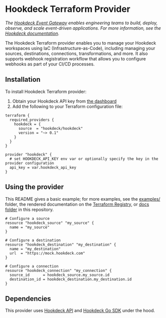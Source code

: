 # Hookdeck Terraform Provider

_The [Hookdeck Event Gateway](https://hookdeck.com) enables engineering teams to build, deploy, observe, and scale event-driven applications. For more information, see the [Hookdeck documentation](https://hookdeck.com/docs)._

The Hookdeck Terraform provider enables you to manage your Hookdeck workspaces using IaC (Infrastructure-as-Code), including managing your sources, destinations, connections, transformations, and more. It also supports webhook registration workflow that allows you to configure webhooks as part of your CI/CD processes.

## Installation

To install Hookdeck Terraform provider:

1. Obtain your Hookdeck API key from [the dashboard](https://dashboard.hookdeck.com/workspace/secrets)
2. Add the following to your Terraform configuration file:

```hcl
terraform {
  required_providers {
    hookdeck = {
      source  = "hookdeck/hookdeck"
      version = "~> 0.1"
    }
  }
}

provider "hookdeck" {
  # set HOOKDECK_API_KEY env var or optionally specify the key in the provider configuration
  api_key = var.hookdeck_api_key
}
```

## Using the provider

This README gives a basic example; for more examples, see the [examples/](examples/) folder, the rendered documentation on the [Terraform Registry](https://registry.terraform.io/providers/hookdeck/hookdeck/latest/docs), or [docs folder](docs/) in this repository.

```hcl
# Configure a source
resource "hookdeck_source" "my_source" {
  name = "my_source"
}

# Configure a destination
resource "hookdeck_destination" "my_destination" {
  name = "my_destination"
  url  = "https://mock.hookdeck.com"
}

# Configure a connection
resource "hookdeck_connection" "my_connection" {
  source_id      = hookdeck_source.my_source.id
  destination_id = hookdeck_destination.my_destination.id
}
```

## Dependencies

This provider uses [Hookdeck API](https://hookdeck.com/api-ref) and [Hookdeck Go SDK](https://github.com/hookdeck/hookdeck-go-sdk) under the hood.
